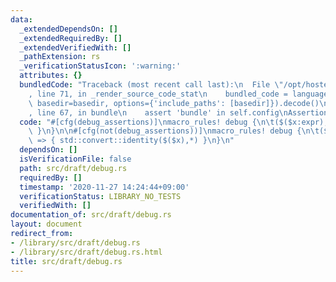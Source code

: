 ```yaml
---
data:
  _extendedDependsOn: []
  _extendedRequiredBy: []
  _extendedVerifiedWith: []
  _pathExtension: rs
  _verificationStatusIcon: ':warning:'
  attributes: {}
  bundledCode: "Traceback (most recent call last):\n  File \"/opt/hostedtoolcache/Python/3.9.0/x64/lib/python3.9/site-packages/onlinejudge_verify/documentation/build.py\"\
    , line 71, in _render_source_code_stat\n    bundled_code = language.bundle(stat.path,\
    \ basedir=basedir, options={'include_paths': [basedir]}).decode()\n  File \"/opt/hostedtoolcache/Python/3.9.0/x64/lib/python3.9/site-packages/onlinejudge_verify/languages/user_defined.py\"\
    , line 67, in bundle\n    assert 'bundle' in self.config\nAssertionError\n"
  code: "#[cfg(debug_assertions)]\nmacro_rules! debug {\n\t($($x:expr),*) => { dbg!($($x),*)\
    \ }\n}\n\n#[cfg(not(debug_assertions))]\nmacro_rules! debug {\n\t($($x:expr),*)\
    \ => { std::convert::identity($($x),*) }\n}\n"
  dependsOn: []
  isVerificationFile: false
  path: src/draft/debug.rs
  requiredBy: []
  timestamp: '2020-11-27 14:24:44+09:00'
  verificationStatus: LIBRARY_NO_TESTS
  verifiedWith: []
documentation_of: src/draft/debug.rs
layout: document
redirect_from:
- /library/src/draft/debug.rs
- /library/src/draft/debug.rs.html
title: src/draft/debug.rs
---
```

